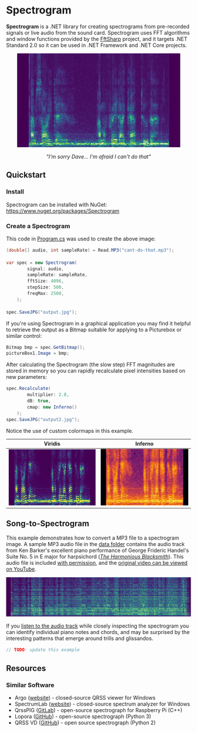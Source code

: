# Spectrogram
**Spectrogram** is a .NET library for creating spectrograms from pre-recorded signals or live audio from the sound card.  Spectrogram uses FFT algorithms and window functions provided by the [FftSharp](https://github.com/swharden/FftSharp) project, and it targets .NET Standard 2.0 so it can be used in .NET Framework and .NET Core projects.

<div align="center">

![](dev/spectrogram.png)

_"I'm sorry Dave... I'm afraid I can't do that"_

</div>


## Quickstart

### Install

Spectrogram can be installed with NuGet:\
https://www.nuget.org/packages/Spectrogram

### Create a Spectrogram

This code in [Program.cs](src/Spectrogram.Quickstart/Program.cs) was used to create the above image:
```cs
(double[] audio, int sampleRate) = Read.MP3("cant-do-that.mp3");

var spec = new Spectrogram(
        signal: audio,
        sampleRate: sampleRate,
        fftSize: 4096,
        stepSize: 500,
        freqMax: 2500,
    );

spec.SaveJPG("output.jpg");
```

If you're using Spectrogram in a graphical application you may find it helpful to retrieve the output as a Bitmap suitable for applying to a Picturebox or similar control:

```cs
Bitmap bmp = spec.GetBitmap();
pictureBox1.Image = bmp;
```

After calculating the Spectrogram (the slow step) FFT magnitudes are stored in memory so you can rapidly recalculate pixel intensities based on new parameters:

```cs
spec.Recalculate(
        multiplier: 2.8,
        dB: true,
        cmap: new Inferno()
    );
spec.SaveJPG("output2.jpg");
```

Notice the use of custom colormaps in this example.

Viridis | Inferno
---|---
![](dev/spectrogram.jpg) | ![](dev/spectrogram2.jpg)

## Song-to-Spectrogram

This example demonstrates how to convert a MP3 file to a spectrogram image. A sample MP3 audio file in the [data folder](data) contains the audio track from Ken Barker's excellent piano performance of George Frideric Handel's Suite No. 5 in E major for harpsichord ([_The Harmonious Blacksmith_](https://en.wikipedia.org/wiki/The_Harmonious_Blacksmith)). This audio file is included [with permission](dev/Handel%20-%20Air%20and%20Variations.txt), and the [original video can be viewed on YouTube](https://www.youtube.com/watch?v=Mza-xqk770k).

![](dev/spectrogram-song.jpg)

If you [listen to the audio track](https://www.youtube.com/watch?v=Mza-xqk770k) while closely inspecting the spectrogram you can identify individual piano notes and chords, and may be surprised by the interesting patterns that emerge around trills and glissandos.

```cs
// TODO: update this example
```

## Resources

### Similar Software
* Argo ([website](http://digilander.libero.it/i2phd/argo/)) - closed-source QRSS viewer for Windows
* SpectrumLab ([website](http://www.qsl.net/dl4yhf/spectra1.html)) - closed-source spectrum analyzer for Windows 
* QrssPIG ([GitLab](https://gitlab.com/hb9fxx/qrsspig)) - open-source spectrograph for Raspberry Pi (C++)
* Lopora ([GitHub](https://github.com/swharden/Lopora)) - open-source spectrograph (Python 3) 
* QRSS VD ([GitHub](https://github.com/swharden/QRSS-VD)) - open source spectrograph (Python 2)